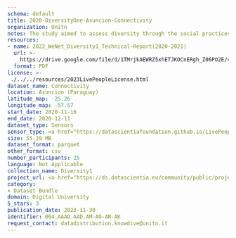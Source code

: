```yaml
---
schema: default
title: 2020-DiversityOne-Asuncion-Connectivity
organization: Unitn
notes: The study aimed to assess diversity through the social practices and daily behaviors of university students from eight different countries. The research was carried out in two phases. Initially, a large sample of students from Denmark, Italy, Mongolia, Paraguay, the United Kingdom, China, Mexico, and India, completed a survey on their social practices, as well as their socio-demographic, cultural, and psychological elements. In the second phase, a sub-sample of the respondents engaged in a four-week data collection by using an innovative smartphone application called iLog. This app collected data from thirty-four smartphone sensors around the clock, allowing for an in-depth investigation into the diversity and daily routines of university students across countries, both synchronically and diachronically.
resources:
- name: 2022_WeNet_Diversity1_Technical-Report(2020-2021)
  url: >-
    https://drive.google.com/file/d/1TMrjkAEWRZ5xhETJKOCnERgh_Z06PO2E/view?usp=drive_link
  format: PDF
license: >-
 ./../../resources/2023LivePeopleLicense.html
dataset_name: Connectivity
location: Asuncion (Paraguay)
latitude_map: -25.26
longitude_map: -57.57
start_date: 2020-11-16
end_date: 2020-12-11
dataset_type: Sensors
sensor_type: <a href="https://datascientiafoundation.github.io/LivePeople/datasets/2020-DV1-Asunci%C3%B3n-Cellular%20Network/"> cellular network</a>, <a href="https://datascientiafoundation.github.io/LivePeople/datasets/2020-DV1-Asunci%C3%B3n-Wifi%20Networks%20Event/">wifi networks</a>, <a href="https://datascientiafoundation.github.io/LivePeople/datasets/2020-DV1-Asunci%C3%B3n-Wifi%20Event/">wifi</a>,  <a href="https://datascientiafoundation.github.io/LivePeople/datasets/2020-DV1-Asunci%C3%B3n-Bluetooth%20Normal%20Event/">bluetooth</a>
size: 55.29 MB
dataset_format: parquet
other_format: csv
number_participants: 25
language: Not Applicable
collection_name: Diversity1
project_url: <a href="https://ds.datascientia.eu/community/public/projects/6b8e2fb9-30d9-4fdb-9116-0cc7cc00ba3e">https://ds.datascientia.eu/community/public/projects/6b8e2fb9-30d9-4fdb-9116-0cc7cc00ba3e</a>
category:
- Dataset Bundle
domain: Digital University
5_stars: 3
publication_date: 2023-11-30
identifier: 004.AAAD.AAD.AM-AO-AN-AK
request_contact: datadistribution.knowdive@unitn.it
---
```



